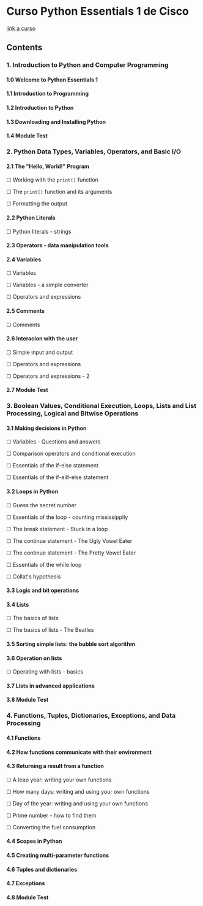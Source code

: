 # Curso Python Essentials 1 de Cisco
[link a curso](https://skillsforall.com/course/python-essentials-1)

## Contents
### 1. Introduction to Python and Computer Programming
#### 1.0 Welcome to Python Essentials 1
#### 1.1 Introduction to Programming
#### 1.2 Introduction to Python
#### 1.3 Downloading and Installing Python
#### 1.4 Module Test

### 2. Python Data Types, Variables, Operators, and Basic I/O
#### 2.1 The "Hello, World!" Program
☐ Working with the `print()` function 

☐ The `print()` function and its arguments

☐ Formatting the output
#### 2.2 Python Literals
☐ Python literals - strings
#### 2.3 Operators - data manipulation tools
#### 2.4 Variables
☐ Variables

☐ Variables - a simple converter

☐ Operators and expressions
#### 2.5 Comments
☐ Comments
#### 2.6 Interacion with the user
☐ Simple input and output 

☐ Operators and expressions

☐ Operators and expressions - 2
#### 2.7 Module Test

### 3. Boolean Values, Conditional Execution, Loops, Lists and List Processing, Logical and Bitwise Operations
#### 3.1 Making decisions in Python
☐ Variables - Questions and answers

☐ Comparison operators and conditional execution

☐ Essentials of the if-else statement

☐ Essentials of the if-elif-else statement
#### 3.2 Loops in Python
☐ Guess the secret number

☐ Essentials of the loop - counting mississippily

☐ The break statement - Stuck in a loop

☐ The continue statement - The Ugly Vowel Eater

☐ The continue statement - The Pretty Vowel Eater

☐ Essentials of the while loop

☐ Collat's hypothesis
#### 3.3 Logic and bit operations
#### 3.4 Lists
☐ The basics of lists

☐ The basics of lists - The Beatles
#### 3.5 Sorting simple lists: the bubble sort algorithm
#### 3.6 Operation on lists
☐ Operating with lists - basics
#### 3.7 Lists in advanced applications
#### 3.8 Module Test

### 4. Functions, Tuples, Dictionaries, Exceptions, and Data Processing
#### 4.1 Functions
#### 4.2 How functions communicate with their environment
#### 4.3 Returning a result from a function
☐ A leap year: writing your own functions

☐ How many days: writing and using your own functions

☐ Day of the year: writing and using your own functions

☐ Prime number - how to find them

☐ Converting the fuel consumption
#### 4.4 Scopes in Python
#### 4.5 Creating multi-parameter functions
#### 4.6 Tuples and dictionaries
#### 4.7 Exceptions
#### 4.8 Module Test
